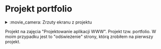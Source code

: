 # Projekt portfolio

<details><summary>:movie_camera: Zrzuty ekranu z projektu</summary>
<p align="center">
  <img src="https://github.com/trolit/Moje.dokumenty/blob/master/Projekty%20stron(PA%20WWW)/img/p4/1.PNG" height="350" /> <br/>
  <img src="https://github.com/trolit/Moje.dokumenty/blob/master/Projekty%20stron(PA%20WWW)/img/p4/2.PNG" height="350" /> <br/>
  <img src="https://github.com/trolit/Moje.dokumenty/blob/master/Projekty%20stron(PA%20WWW)/img/p4/3.PNG" height="350" /> <br/>
  <img src="https://github.com/trolit/Moje.dokumenty/blob/master/Projekty%20stron(PA%20WWW)/img/p4/4.PNG" height="350" /> <br/>
  <img src="https://github.com/trolit/Moje.dokumenty/blob/master/Projekty%20stron(PA%20WWW)/img/p4/5.PNG" height="350" /> <br/>
  <img src="https://github.com/trolit/Moje.dokumenty/blob/master/Projekty%20stron(PA%20WWW)/img/p4/6.PNG" height="350" /> <br/>
  <img src="https://github.com/trolit/Moje.dokumenty/blob/master/Projekty%20stron(PA%20WWW)/img/p4/7.PNG" height="350" />
</p>
</details>

Projekt na zajęcia "Projektowanie aplikacji WWW". Projekt tzw. portfolio. W moim przypadku jest to "odświeżenie" strony, którą 
zrobiłem na pierwszy projekt. 